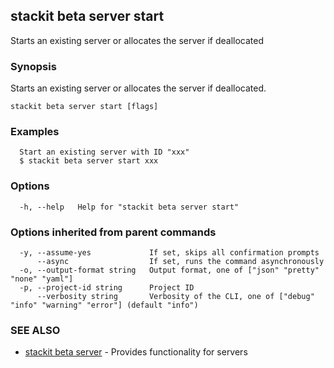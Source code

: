 ## stackit beta server start

Starts an existing server or allocates the server if deallocated

### Synopsis

Starts an existing server or allocates the server if deallocated.

```
stackit beta server start [flags]
```

### Examples

```
  Start an existing server with ID "xxx"
  $ stackit beta server start xxx
```

### Options

```
  -h, --help   Help for "stackit beta server start"
```

### Options inherited from parent commands

```
  -y, --assume-yes             If set, skips all confirmation prompts
      --async                  If set, runs the command asynchronously
  -o, --output-format string   Output format, one of ["json" "pretty" "none" "yaml"]
  -p, --project-id string      Project ID
      --verbosity string       Verbosity of the CLI, one of ["debug" "info" "warning" "error"] (default "info")
```

### SEE ALSO

* [stackit beta server](./stackit_beta_server.md)	 - Provides functionality for servers

